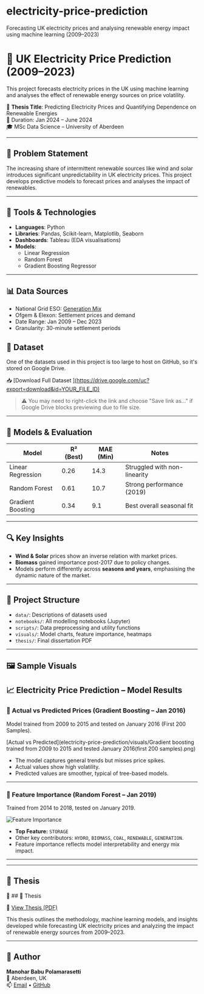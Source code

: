 # electricity-price-prediction
Forecasting UK electricity prices and analysing renewable energy impact using machine learning (2009–2023)
# 🔋 UK Electricity Price Prediction (2009–2023)

This project forecasts electricity prices in the UK using machine learning and analyses the effect of renewable energy sources on price volatility.

📘 **Thesis Title**: Predicting Electricity Prices and Quantifying Dependence on Renewable Energies  
📅 Duration: Jan 2024 – June 2024  
🎓 MSc Data Science – University of Aberdeen

---

## 🧠 Problem Statement
The increasing share of intermittent renewable sources like wind and solar introduces significant unpredictability in UK electricity prices. This project develops predictive models to forecast prices and analyses the impact of renewables.

---

## 🧰 Tools & Technologies
- **Languages**: Python
- **Libraries**: Pandas, Scikit-learn, Matplotlib, Seaborn
- **Dashboards**: Tableau (EDA visualisations)
- **Models**:
  - Linear Regression
  - Random Forest
  - Gradient Boosting Regressor

---

## 📊 Data Sources
- National Grid ESO: [Generation Mix](https://www.nationalgrideso.com/data-portal/historic-generation-mix)
- Ofgem & Elexon: Settlement prices and demand
- Date Range: Jan 2009 – Dec 2023
- Granularity: 30-minute settlement periods

## 📁 Dataset

One of the datasets used in this project is too large to host on GitHub, so it's stored on Google Drive.

📥 [Download Full Dataset ][(https://drive.google.com/uc?export=download&id=YOUR_FILE_ID)](https://drive.google.com/file/d/11szPrOgtDp6iQFmiLUzZe-ZRZuavrws3/view?usp=sharing)

> ⚠️ You may need to right-click the link and choose "Save link as…" if Google Drive blocks previewing due to file size.

---

## 🧪 Models & Evaluation

| Model                | R² (Best) | MAE (Min) | Notes                         |
|---------------------|-----------|-----------|-------------------------------|
| Linear Regression    | 0.26      | 14.3      | Struggled with non-linearity |
| Random Forest        | 0.61      | 10.7      | Strong performance (2019)     |
| Gradient Boosting    | 0.34      | 9.1       | Best overall seasonal fit     |

---

## 🔍 Key Insights
- **Wind & Solar** prices show an inverse relation with market prices.
- **Biomass** gained importance post-2017 due to policy changes.
- Models perform differently across **seasons and years**, emphasising the dynamic nature of the market.

---

## 📁 Project Structure
- `data/`: Descriptions of datasets used
- `notebooks/`: All modelling notebooks (Jupyter)
- `scripts/`: Data preprocessing and utility functions
- `visuals/`: Model charts, feature importance, heatmaps
- `thesis/`: Final dissertation PDF

---

## 🖼️ Sample Visuals

## 📈 Electricity Price Prediction – Model Results

### 🔹 Actual vs Predicted Prices (Gradient Boosting – Jan 2016)
Model trained from 2009 to 2015 and tested on January 2016 (First 200 Samples).

[Actual vs Predicted](electricity-price-prediction/visuals/Gradient boosting trained from 2009 to 2015 and tested January 2016(first 200 samples).png)

- The model captures general trends but misses price spikes.
- Actual values show high volatility.
- Predicted values are smoother, typical of tree-based models.

---

### 🔹 Feature Importance (Random Forest – Jan 2019)
Trained from 2014 to 2018, tested on January 2019.

![Feature Importance](images/random_forest_feature_importance_jan2019.png)

- **Top Feature:** `STORAGE`
- Other key contributors: `HYDRO`, `BIOMASS`, `COAL`, `RENEWABLE`, `GENERATION`.
- Feature importance reflects model interpretability and energy mix impact.


---

---

## 📜 Thesis

📄 ## 📜 Thesis

📄 [View Thesis (PDF)](electricity-price-prediction/thesis/thesis.pdf)

This thesis outlines the methodology, machine learning models, and insights developed while forecasting UK electricity prices and analyzing the impact of renewable energy sources from 2009–2023.




---

## 👤 Author
**Manohar Babu Polamarasetti**  
📍 Aberdeen, UK  
📫 [Email](mailto:polamarasettimanohar@gmail.com) • [GitHub](https://github.com/manoharpolamarasetti)
